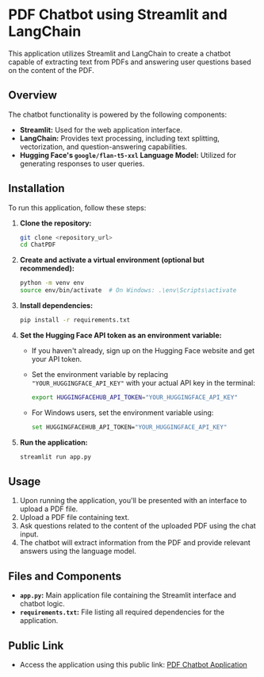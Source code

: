 # PDF Chatbot using Streamlit and LangChain

This application utilizes Streamlit and LangChain to create a chatbot capable of extracting text from PDFs and answering user questions based on the content of the PDF.

## Overview

The chatbot functionality is powered by the following components:

- **Streamlit:** Used for the web application interface.
- **LangChain:** Provides text processing, including text splitting, vectorization, and question-answering capabilities.
- **Hugging Face's `google/flan-t5-xxl` Language Model:** Utilized for generating responses to user queries.

## Installation

To run this application, follow these steps:

1. **Clone the repository:**
    ```bash
    git clone <repository_url>
    cd ChatPDF
    ```

2. **Create and activate a virtual environment (optional but recommended):**
    ```bash
    python -m venv env
    source env/bin/activate  # On Windows: .\env\Scripts\activate
    ```

3. **Install dependencies:**
    ```bash
    pip install -r requirements.txt
    ```

4. **Set the Hugging Face API token as an environment variable:**

    - If you haven't already, sign up on the Hugging Face website and get your API token.
    
    - Set the environment variable by replacing `"YOUR_HUGGINGFACE_API_KEY"` with your actual API key in the terminal:
        ```bash
        export HUGGINGFACEHUB_API_TOKEN="YOUR_HUGGINGFACE_API_KEY"
        ```
    
    - For Windows users, set the environment variable using:
        ```bash
        set HUGGINGFACEHUB_API_TOKEN="YOUR_HUGGINGFACE_API_KEY"
        ```

5. **Run the application:**
    ```bash
    streamlit run app.py
    ```
    
## Usage

1. Upon running the application, you'll be presented with an interface to upload a PDF file. 
2. Upload a PDF file containing text.
3. Ask questions related to the content of the uploaded PDF using the chat input.
4. The chatbot will extract information from the PDF and provide relevant answers using the language model.

## Files and Components

- **`app.py`:** Main application file containing the Streamlit interface and chatbot logic.
- **`requirements.txt`:** File listing all required dependencies for the application.

## Public Link

- Access the application using this public link: [PDF Chatbot Application](https://chatpdf-v1.streamlit.app)
